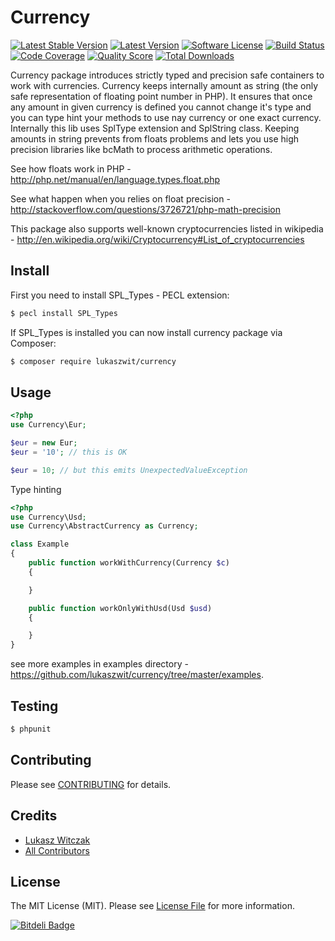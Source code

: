 # Currency

[![Latest Stable Version](http://img.shields.io/packagist/v/lukaszwit/currency.svg?style=flat-square)](https://packagist.org/packages/lukaszwit/currency)
[![Latest Version](https://img.shields.io/github/release/lukaszwit/currency.svg?style=flat-square)](https://github.com/lukaszwit/currency/releases)
[![Software License](https://img.shields.io/badge/license-MIT-brightgreen.svg?style=flat-square)](LICENSE.md)
[![Build Status](https://img.shields.io/travis/lukaszwit/currency/master.svg?style=flat-square)](https://travis-ci.org/lukaszwit/currency)
[![Code Coverage](http://img.shields.io/scrutinizer/coverage/g/lukaszwit/currency.svg?style=flat-square)](https://scrutinizer-ci.com/g/lukaszwit/currency/)
[![Quality Score](https://img.shields.io/scrutinizer/g/lukaszwit/currency.svg?style=flat-square)](https://scrutinizer-ci.com/g/lukaszwit/currency)
[![Total Downloads](https://img.shields.io/packagist/dt/lukaszwit/currency.svg?style=flat-square)](https://packagist.org/packages/lukaszwit/currency)

Currency package introduces strictly typed and precision safe containers to work with currencies. 
Currency keeps internally amount as string (the only safe representation of floating point number in PHP).
It ensures that once any amount in given currency is defined you cannot change it's type and you can type hint your methods to use nay currency or one exact currency.
Internally this lib uses SplType extension and SplString class. Keeping amounts in string prevents from floats problems and lets you use high precision libraries like bcMath to process arithmetic operations.

See how floats work in PHP - http://php.net/manual/en/language.types.float.php

See what happen when you relies on float precision - http://stackoverflow.com/questions/3726721/php-math-precision

This package also supports well-known cryptocurrencies listed in wikipedia - http://en.wikipedia.org/wiki/Cryptocurrency#List_of_cryptocurrencies

## Install

First you need to install SPL_Types - PECL extension:
 
``` bash
$ pecl install SPL_Types
```

If SPL_Types is installed you can now install currency package via Composer:

``` bash
$ composer require lukaszwit/currency
```

## Usage

```php
<?php
use Currency\Eur;

$eur = new Eur;
$eur = '10'; // this is OK

$eur = 10; // but this emits UnexpectedValueException

```

Type hinting

```php
<?php
use Currency\Usd;
use Currency\AbstractCurrency as Currency;

class Example
{
    public function workWithCurrency(Currency $c)
    {

    }

    public function workOnlyWithUsd(Usd $usd)
    {

    }
}
```

see more examples in examples directory - https://github.com/lukaszwit/currency/tree/master/examples.

## Testing

``` bash
$ phpunit
```

## Contributing

Please see [CONTRIBUTING](https://github.com/lukaszwit/currency/blob/master/CONTRIBUTING.md) for details.

## Credits

- [Lukasz Witczak](https://github.com/lukaszwit)
- [All Contributors](https://github.com/lukaszwit/currency/contributors)

## License

The MIT License (MIT). Please see [License File](LICENSE.md) for more information.



[![Bitdeli Badge](https://d2weczhvl823v0.cloudfront.net/lukaszwit/currency/trend.png)](https://bitdeli.com/free "Bitdeli Badge")

